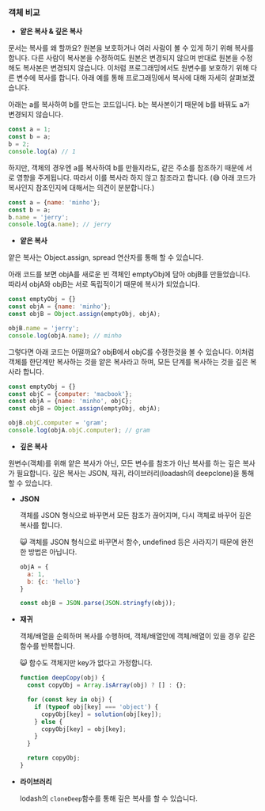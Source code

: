 ### 객체 비교

- **얕은 복사 & 깊은 복사**

문서는 복사를 왜 할까요? 원본을 보호하거나 여러 사람이 볼 수 있게 하기 위해 복사를 합니다. 다른 사람이 복사본을 수정하여도 원본은 변경되지 않으며 반대로 원본을 수정해도 복사본은 변경되지 않습니다. 이처럼 프로그래밍에서도 원변수를 보호하기 위해 다른 변수에 복사를 합니다. 아래 예를 통해 프로그래밍에서 복사에 대해 자세히 살펴보겠습니다.

아래는 a를 복사하여 b를 만드는 코드입니다. b는 복사본이기 때문에 b를 바꿔도 a가 변경되지 않습니다.

```jsx
const a = 1;
const b = a;
b = 2;
console.log(a) // 1
```

하지만, 객체의 경우엔 a를 복사하여 b를 만들지라도, 같은 주소를 참조하기 때문에 서로 영향을 주게됩니다. 따라서 이를 복사라 하지 않고 참조라고 합니다. (😅 아래 코드가 복사인지 참조인지에 대해서는 의견이 분분합니다.)

```jsx
const a = {name: 'minho'};
const b = a;
b.name = 'jerry';
console.log(a.name); // jerry 
```

- **얕은 복사**

얕은 복사는 Object.assign, spread 연산자를 통해 할 수 있습니다.

아래 코드를 보면 objA를 새로운 빈 객체인 emptyObj에 담아 objB를 만들었습니다. 따라서 objA와 objB는 서로 독립적이기 때문에 복사가 되었습니다.

```jsx
const emptyObj = {}
const objA = {name: 'minho'};
const objB = Object.assign(emptyObj, objA);

objB.name = 'jerry';
console.log(objA.name); // minho
```

그렇다면 아래 코드는 어떨까요? objB에서 objC를 수정한것을 볼 수 있습니다. 이처럼 객체를 한단계만 복사하는 것을 얕은 복사라고 하며, 모든 단계를 복사하는 것을 깊은 복사라 합니다.

```jsx
const emptyObj = {}
const objC = {computer: 'macbook'};
const objA = {name: 'minho', objC};
const objB = Object.assign(emptyObj, objA);

objB.objC.computer = 'gram';
console.log(objA.objC.computer); // gram
```

- **깊은 복사**

원변수(객체)를 위해 얕은 복사가 아닌, 모든 변수를 참조가 아닌 복사를 하는 깊은 복사가 필요합니다. 깊은 복사는 JSON, 재귀, 라이브러리(loadash의 deepclone)을 통해 할 수 있습니다.

- **JSON**

    객체를 JSON 형식으로 바꾸면서 모든 참조가 끊어지며, 다시 객체로 바꾸어 깊은 복사를 합니다.

    😺  객체를 JSON 형식으로 바꾸면서 함수, undefined 등은 사라지기 때문에 완전한 방법은 아닙니다.

    ```jsx
    objA = {
      a: 1,
      b: {c: 'hello'}
    }

    const objB = JSON.parse(JSON.stringfy(obj));
    ```

- **재귀**

    객체/배열을 순회하며 복사를 수행하며, 객체/배열안에 객체/배열이 있을 경우 같은 함수를 반복합니다.

    😺 함수도 객체지만 key가 없다고 가정합니다.

    ```jsx
    function deepCopy(obj) {
      const copyObj = Array.isArray(obj) ? [] : {};

      for (const key in obj) {
        if (typeof obj[key] === 'object') {
          copyObj[key] = solution(obj[key]);
        } else {
          copyObj[key] = obj[key];
        }
      }

      return copyObj;
    }
    ```

- **라이브러리**

    lodash의 `cloneDeep`함수를 통해 깊은 복사를 할 수 있습니다.
